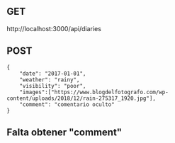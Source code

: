 ## GET
http://localhost:3000/api/diaries
## POST
```
{
	"date": "2017-01-01",
	"weather": "rainy",
	"visibility": "poor",
	"images":["https://www.blogdelfotografo.com/wp-content/uploads/2018/12/rain-275317_1920.jpg"],
	"comment": "comentario oculto"
}
```

## Falta obtener "comment"
